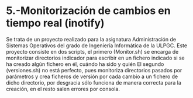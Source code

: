 # 5.-Monitorización de cambios en tiempo real (inotify)
Se trata de un proyecto realizado para la asignatura Administración de Sistemas Operativos del grado de Ingeniería Informática de la ULPGC.
Este proyecto consiste en dos scripts, el primero (Monitor.sh) se encarga de monitorizar directorios indicador para escribir en un fichero indicado si se ha creado algún fichero en él, cuándo ha sido y quién
El segundo (versiones.sh) no está perfecto, pues monitoriza directorios pasados por parámetros y crea ficheros de versión por cada cambio a un fichero de dicho directorio, por desgracia sólo funciona de manera correcta para la creación, en el resto salen errores por consola.
